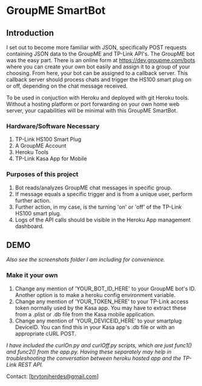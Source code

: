 # GroupME SmartBot

## Introduction
I set out to become more familiar with JSON, specifically POST requests containing JSON data to the 
GroupME and TP-Link API's. The GroupME bot was the easy part. There is an online form at https://dev.groupme.com/bots where you can create
your own bot easily and assign it to a group of your choosing. From here, your bot can be assigned to a callback server. This callback
server should process chats and trigger the HS100 smart plug on or off, depending on the chat message received.

To be used in conjuction with Heroku and deployed with git Heroku tools. 
Without a hosting platform or port forwarding on your own home web server,
your capabilities will be minimal with this GroupME SmartBot. 

### Hardware/Software Necessary

1. TP-Link HS100 Smart Plug
2. A GroupME Account
3. Heroku Tools
4. TP-Link Kasa App for Mobile

### Purposes of this project

1. Bot reads/analyzes GroupME chat messages in specific group.
2. If message equals a specific trigger and is from a unique user, perform further action.
3. Further action, in my case, is the turning 'on' or 'off' of the TP-Link HS100 smart plug. 
4. Logs of the API calls should be visible in the Heroku App management dashboard.

## DEMO

*Also see the screenshots folder I am including for convenience.*

### Make it your own
1. Change any mention of 'YOUR_BOT_ID_HERE' to your GroupME bot's ID. Another option is to make a heroku config environment variable.
2. Change any mention of 'YOUR_TOKEN_HERE' to your TP-Link access token normally used by the Kasa app. You may have to extract these from a .plist or .db file from the Kasa mobile application.
3. Change any mention of 'YOUR_DEVICEID_HERE' to your smartplug DeviceID. You can find this in your Kasa app's .db file or with an appropriate cURL POST.

*I have included the curlOn.py and curlOff.py scripts, which are just func1() and func2() from the app.py. Having these separately may help in troubleshooting 
the conversation between heroku hosted app and the TP-Link REST API.*

Contact: [brytonjherdes@gmail.com]
